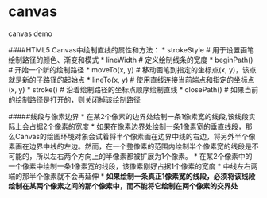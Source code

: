# canvas
canvas demo


####HTML5 Canvas中绘制直线的属性和方法：
    * strokeStyle       # 用于设置画笔绘制路径的颜色、渐变和模式
    * lineWidth         # 定义绘制线条的宽度
    * beginPath()       # 开始一个新的绘制路径
    * moveTo(x, y)      # 移动画笔到指定的坐标点(x, y)，该点就是新的子路径的起始点
    * lineTo(x, y)      # 使用直线连接当前端点和指定的坐标点(x, y)
    * stroke()          # 沿着绘制路径的坐标点顺序绘制直线
    * closePath()       # 如果当前的绘制路径是打开的，则关闭掉该绘制路径


#####线段与像素边界
	* 在某2个像素的边界处绘制一条1像素宽的线段,该线段实际上会占据2个像素的宽度
		* 如果在像素边界处绘制一条1像素宽的垂直线段，那么Canvas的绘图环境对象会试着将半个像素画在边界中线的右边，将另外半个像素画在边界中线的左边。然而，在一个整像素的范围内绘制半个像素宽的线段是不可能的，所以左右两个方向上的半像素都被扩展为1个像素。
	* 在某2个像素中的一个像素中绘制一条1像素宽的线段，该像素刚好占据1个像素的宽度
		* 中线左右两端的那半个像素就不会再延伸
	* **如果绘制一条真正1像素宽的线段，必须将该线段绘制在某两个像素之间的那个像素中，而不能将它绘制在两个像素的交界处**
